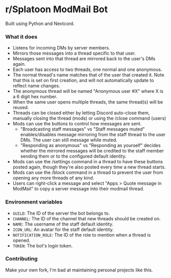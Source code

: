 # r/Splatoon ModMail Bot

Built using Python and Nextcord.
                         
### What it does

* Listens for incoming DMs by server members.
* Mirrors those messages into a thread specific to that user.
* Messages sent into that thread are mirrored back to the user's DMs again.
* Each user has access to two threads, one normal and one anonymous.
* The normal thread's name matches that of the user that created it.
  Note that this is set on first creation, and will not automatically update
  to reflect name changes.
* The anonymous thread will be named "Anonymous user #X" where X is a 6 digit
  hex number.
* When the same user opens multiple threads, the same thread(s) will be reused.
* Threads can be closed either by letting Discord auto-close them, manually
  closing the thread (mods) or using the /close command (users)
* Mods can use the buttons to control how messages are sent.
  * "Broadcasting staff messages" vs "Staff messages muted" enables/disables
    message mirroring from the staff thread to the user DMs. The user can
    still message while muted.
  * "Responding as anonymous" vs "Responding as yourself" decides whether
    the mirrored messages will be credited to the staff member sending them
    or to the configured default identity.
* Mods can use the /settings command in a thread to have these buttons
  posted again, though they're also posted every time a new thread starts.
* Mods can use the /block command in a thread to prevent the user from opening
  any more threads of any kind.
* Users can right-click a message and select "Apps > Quote message in ModMail"
  to copy a server message into their modmail thread.

### Environment variables

* `GUILD`: The ID of the server the bot belongs to.
* `CHANNEL`: The ID of the channel that new threads should be created on.
* `NAME`: The username of the staff default identity.
* `ICON_URL`: An avatar for the staff default identity.
* `NOTIFICATION_ROLE`: The ID of the role to mention when a thread is opened.
* `TOKEN`: The bot's login token.
                                                                      
### Contributing

Make your own fork, I'm bad at maintaining personal projects like this.
